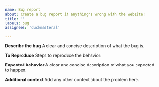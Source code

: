 ```yaml
---
name: Bug report
about: Create a bug report if anything's wrong with the website!
title: ''
labels: bug
assignees: 'duckmasteral'

---
```


**Describe the bug**
A clear and concise description of what the bug is.

**To Reproduce**
Steps to reproduce the behavior:

**Expected behavior**
A clear and concise description of what you expected to happen.

**Additional context**
Add any other context about the problem here.
